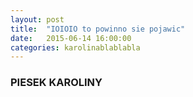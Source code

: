 ```yaml
---
layout: post
title:  "IOIOIO to powinno sie pojawic"
date:   2015-06-14 16:00:00
categories: karolinablablabla
---
```

### PIESEK KAROLINY ###
